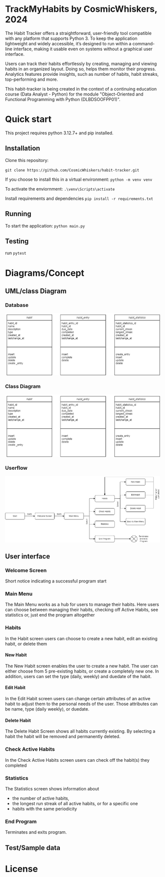 # TrackMyHabits by CosmicWhiskers, 2024
 The Habit Tracker offers a straightforward, user-friendly tool compatible with any platform that supports Python 3. To keep the application lightweight and widely accessible, it’s designed to run within a command-line interface, making it usable even on systems without a graphical user interface.

Users can track their habits effortlessly by creating, managing and viewing habits in an organized layout. Doing so, helps them monitor their progress. Analytics features provide insights, such as number of habits, habit streaks, top-performing and more.

This habit-tracker is being created in the context of a continuing education course (Data Analyst - Python) for the module "Object-Oriented and Functional Programming with Python (DLBDSOOFPP01)".

# Quick start
This project requires python 3.12.7+ and pip installed.

## Installation
Clone this repository:

`git clone https://github.com/CosmicWhiskers/habit-tracker.git`

If you choose to install this in a virtual environment: 
`python -m venv venv`

To activate the enviornment:
`.\venv\Scripts\activate`

Install requirements and dependencies
`pip install -r requirements.txt`

## Running
To start the application:
`python main.py`

## Testing
run `pytest`

# Diagrams/Concept

## UML/class Diagram

### Database
![Alt text](diagrams/classes.png?raw=true "Database")

### Class Diagram
![Alt text](diagrams/classes.png?raw=true "Class Diagram")
### Userflow 
![Alt text](diagrams/userflow.png?raw=true "Userflow Diagram")



## User interface
### Welcome Screen
Short notice indicating a successful program start
### Main Menu
The Main Menu works as a hub for users to manage their habits. Here users can choose between managing their habits, checking off Active Habits, see statistics or, 
just end the program altogether
### Habits
In the Habit screen users can choose to create a new habit, edit an existing habit, or delete them
#### New Habit
The New Habit screen enables the user to create a new habit. The user can either choose from 5 pre-existing habits, or create a completely new one. 
In addition, users can set the type (daily, weekly) and duedate of the habit.
#### Edit Habit
In the Edit Habit screen users can change certain attributes of an active habit to adjust them to the personal needs of the user.
Those attributes can be name, type (daily weekly), or duedate.
#### Delete Habit
The Delete Habit Screen shows all habits currently existing. By selecting a habit the habit will be removed and permanently deleted. 
### Check Active Habits 
In the Check Active Habits screen users can check off the habit(s) they completed
### Statistics
The Statistics screen shows information about 
+ the number of active habits, 
+ the longest run streak of all active habits, or for a specific one 
+ habits with the same periodicity
### End Program
Terminates and exits program.

## Test/Sample data


# License